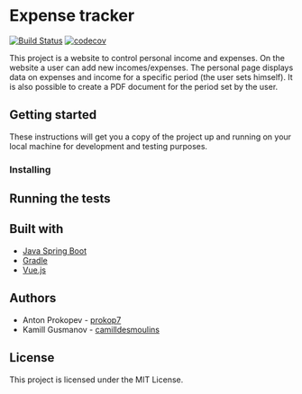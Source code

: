 # Expense tracker

[![Build Status](https://travis-ci.org/TeamFrom306/expense-tracker.svg?branch=master)](https://travis-ci.org/TeamFrom306/expense-tracker)
[![codecov](https://codecov.io/gh/TeamFrom306/expense-tracker/branch/master/graph/badge.svg)](https://codecov.io/gh/TeamFrom306/expense-tracker)

This project is a website to control personal income and expenses. 
On the website a user can add new incomes/expenses. 
The personal page displays data on expenses and income 
for a specific period (the user sets himself). 
It is also possible to create a PDF document for the period 
set by the user.

## Getting started
These instructions will get you a copy of the project up and running on your local machine for development and testing purposes.
### Installing

## Running the tests

## Built with

- [Java Spring Boot](https://spring.io/) 
- [Gradle](https://gradle.org/)
- [Vue.js](https://vuejs.org/)

## Authors
- Anton Prokopev - [prokop7](https://github.com/prokop7)
- Kamill Gusmanov - [camilldesmoulins](https://github.com/camilldesmoulins) 

## License

This project is licensed under the MIT License.